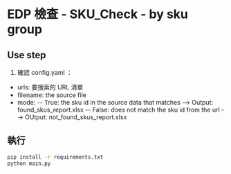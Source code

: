 # EDP 檢查 - SKU_Check - by sku group

## Use step
1. 確認 config.yaml ：
- urls: 要搜索的 URL 清單
- filename: the source file
- mode: 
-- True:  the sku id in the source data that matches --> Output: found_skus_report.xlsx
-- False: does not match the sku id from the url --> OUtput: not_found_skus_report.xlsx

## 執行
``` bash
pip install -r requirements.txt
python main.py
```
